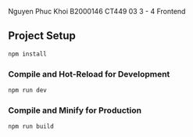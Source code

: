 Nguyen Phuc Khoi B2000146  CT449 03
3 - 4 Frontend
## Project Setup

```sh
npm install
```

### Compile and Hot-Reload for Development

```sh
npm run dev
```

### Compile and Minify for Production

```sh
npm run build
```
